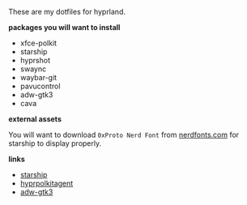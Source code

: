 
These are my dotfiles for hyprland.

**packages you will want to install**

- xfce-polkit
- starship
- hyprshot
- swaync
- waybar-git
- pavucontrol
- adw-gtk3
- cava

**external assets**

You will want to download `0xProto Nerd Font` from [nerdfonts.com](https://www.nerdfonts.com/font-downloads) for starship to display properly.

**links**

- [starship](https://starship.rs/)
- [hyprpolkitagent](https://wiki.hyprland.org/Hypr-Ecosystem/hyprpolkitagent/)
- [adw-gtk3](https://github.com/lassekongo83/adw-gtk3)